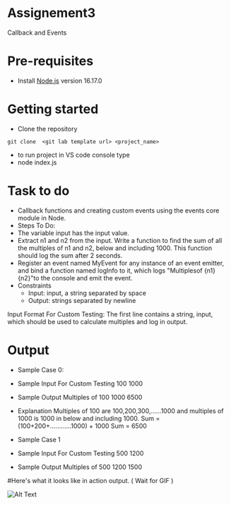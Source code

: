 # Assignement3
Callback and Events



# Pre-requisites
- Install [Node.js](https://nodejs.org/en/) version 16.17.0


# Getting started
- Clone the repository
```
git clone  <git lab template url> <project_name>
```

- to run project in VS code console type
- node index.js

# Task to do 

- Callback functions and creating custom events using the events core module in Node. 
- Steps To Do: 
- The variable input has the input value. 
- Extract n1 and n2 from the input. Write a function to find the sum of all the multiples of n1 and n2, below and including 1000. This function should log the sum after 2 seconds.
- Register an event named MyEvent for any instance of an event emitter, and bind a function named logInfo to it, which logs "Multiplesof {n1} {n2}"to the console and emit the event.
- Constraints 
    - Input: input, a string separated by space 
    - Output: strings separated by newline 

Input Format For Custom Testing:
The first line contains a string, input, which should be used to calculate multiples and log in output. 


# Output 

- Sample Case 0:
- Sample Input For Custom Testing 100 1000 
- Sample Output Multiples of 100 1000 6500 
- Explanation Multiples of 100 are 100,200,300,......1000 and multiples of 1000 is 1000 in below and including 1000. Sum = (100+200+............1000) + 1000 Sum = 6500 

- Sample Case 1 
- Sample Input For Custom Testing 500 1200 
- Sample Output Multiples of 500 1200 1500

#Here's what it looks like in action output. ( Wait for GIF )


![Alt Text](https://github.com/hrkbrahmbhatt/WeatherApp/blob/master/giffy.gif)

